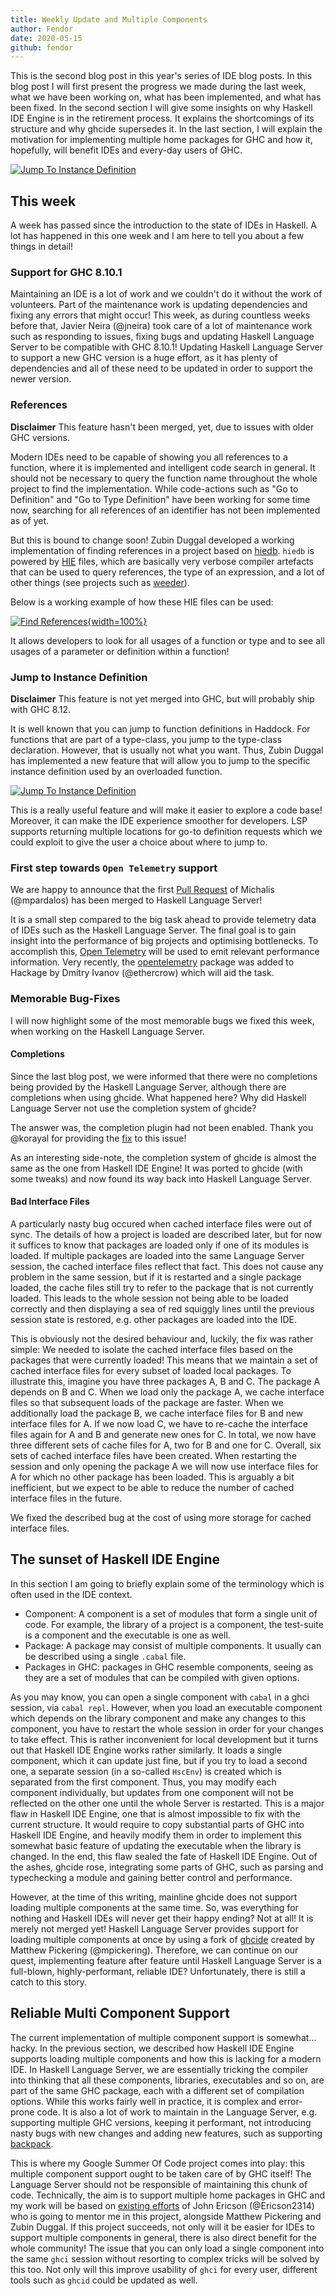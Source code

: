 ```yaml
---
title: Weekly Update and Multiple Components
author: Fendor
date: 2020-05-15
github: fendor
---
```


This is the second blog post in this year's series of IDE blog posts. In this blog post I will first present the progress we made during the last week, what we have been working on, what has been implemented, and what has been fixed. In the second section I will give some insights on why Haskell IDE Engine is in the retirement process. It explains the shortcomings of its structure and why ghcide supersedes it. In the last section, I will explain the motivation for implementing multiple home packages for GHC and how it, hopefully, will benefit IDEs and every-day users of GHC.

[![Jump To Instance Definition](https://s6.gifyu.com/images/JumpToInstance.gif)](https://gifyu.com/image/nkjS)

<!--more-->

## This week

A week has passed since the introduction to the state of IDEs in Haskell. A lot has happened in this one week and I am here to tell you about a few things in detail!

### Support for GHC 8.10.1

Maintaining an IDE is a lot of work and we couldn't do it without the work of
volunteers. Part of the maintenance work is updating dependencies and fixing
any errors that might occur! This week, as during countless weeks before that,
Javier Neira (\@jneira) took care of a lot of maintenance work such as
responding to issues, fixing bugs and updating Haskell Language Server to be
compatible with GHC 8.10.1!  Updating Haskell Language Server to support a new
GHC version is a huge effort, as it has plenty of dependencies and all of these
need to be updated in order to support the newer version.

### References

**Disclaimer**
This feature hasn't been merged, yet, due to issues with older GHC versions.

Modern IDEs need to be capable of showing you all references to a function,
where it is implemented and intelligent code search in general. It should not
be necessary to query the function name throughout the whole project to find
the implementation. While code-actions such as "Go to Definition" and "Go to
Type Definition" have been working for some time now, searching for all
references of an identifier has not been implemented as of yet.

But this is bound to change soon! Zubin Duggal developed a working implementation of finding references in a project based on [hiedb](https://github.com/wz1000/hiedb). `hiedb` is powered by [HIE](https://gitlab.haskell.org/ghc/ghc/-/wikis/hie-files) files, which are basically very verbose compiler artefacts that can be used to query references, the type of an expression, and a lot of other things (see projects such as [weeder](https://hackage.haskell.org/package/weeder)).

Below is a working example of how these HIE files can be used:

[![Find References](https://s6.gifyu.com/images/References.gif){width=100%}](https://gifyu.com/image/nkzg)

It allows developers to look for all usages of a function or type and to see all usages of a parameter or definition within a function!

### Jump to Instance Definition

**Disclaimer**
This feature is not yet merged into GHC, but will probably ship with GHC 8.12.

It is well known that you can jump to function definitions in Haddock. For
functions that are part of a type-class, you jump to the
type-class declaration. However, that is usually not what you want.  Thus, Zubin Duggal has
implemented a new feature that will allow you to jump to the specific instance
definition used by an overloaded function.

[![Jump To Instance Definition](https://s6.gifyu.com/images/JumpToInstance.gif)](https://gifyu.com/image/nkjS)

This is a really useful feature and will make it easier to explore a code base!
Moreover, it can make the IDE experience smoother for developers. LSP supports
returning multiple locations for go-to definition requests which we could exploit
to give the user a choice about where to jump to.

### First step towards `Open Telemetry` support

We are happy to announce that the first [Pull Request](https://github.com/mpickering/ghcide/pull/26) of Michalis (\@mpardalos) has been merged to Haskell Language Server!

It is a small step compared to the big task ahead to provide telemetry data of IDEs such as the Haskell Language Server. The final goal is to gain insight into the performance of big projects and optimising bottlenecks. To accomplish this, [Open Telemetry](https://opentelemetry.io/) will be used to emit relevant performance information. Very recently, the [opentelemetry](https://hackage.haskell.org/package/opentelemetry) package was added to Hackage by Dmitry Ivanov (\@ethercrow) which will aid the task.

### Memorable Bug-Fixes

I will now highlight some of the most memorable bugs we fixed this week, when working on the Haskell Language Server.

#### Completions

Since the last blog post, we were informed that there were no completions being provided by the Haskell Language Server, although there are completions when using ghcide.
What happened here? Why did Haskell Language Server not use the completion system of ghcide?

The answer was, the completion plugin had not been enabled. Thank you \@korayal for providing the [fix](https://github.com/haskell/haskell-language-server/pull/107) to this issue!

As an interesting side-note, the completion system of ghcide is almost the same as the one from Haskell IDE Engine! It was ported to ghcide (with some tweaks) and now found its way back into Haskell Language Server.

#### Bad Interface Files

A particularly nasty bug occured when cached interface files were out of sync.
The details of how a project is loaded are described later, but for now it suffices to know that packages are loaded only if one of its modules is loaded.
If multiple packages are loaded into the same Language Server session, the cached interface files reflect that fact. This does not cause any problem in the same session, but if it is restarted and a single package loaded, the cache files still try to refer to the package that is not currently loaded. This leads to the  whole session not being able to be loaded correctly and then displaying a sea of red squiggly lines until the previous session state is restored, e.g. other packages are loaded into the IDE.

This is obviously not the desired behaviour and, luckily, the fix was rather simple: We needed to isolate the cached interface files based on the packages that were currently loaded!
This means that we maintain a set of cached interface files for every subset of loaded local packages. To illustrate this, imagine you have three packages A, B and C.
The package A depends on B and C. When we load only the package A, we cache interface files so that subsequent loads of the package are faster. When we additionally load the package B, we cache interface files for B and new interface files for A. If we now load C, we have to re-cache the interface files again for A and B and generate new ones for C. In total, we now have three different sets of cache files for A, two for B and one for C. Overall, six sets of cached interface files have been created.
When restarting the session and only opening the package A we will now use interface files for A for which no other package has been loaded.
This is arguably a bit inefficient, but we expect to be able to reduce the number of cached interface files in the future.

We fixed the described bug at the cost of using more storage for cached interface files.

## The sunset of Haskell IDE Engine

In this section I am going to briefly explain some of the terminology which is often used in the IDE context.

* Component: A component is a set of modules that form a single unit of code. For example, the library of a project is a component, the test-suite is a component and the executable is one as well.
* Package: A package may consist of multiple components. It usually can be described using a single `.cabal` file.
* Packages in GHC: packages in GHC resemble components, seeing as they are a set of modules that can be compiled with given options.

As you may know, you can open a single component with `cabal` in a ghci session, via `cabal repl`. However, when you load an executable component which depends on the library component and make any changes to this component, you have to restart the whole session in order for your changes to take effect.
This is rather inconvenient for local development but it turns out that Haskell IDE Engine works rather similarly. It loads a single component, which it can update just fine, but if you try to load a second one, a separate session (in a so-called `HscEnv`) is created which is separated from the first component. Thus, you may modify each component individually, but updates from one component will not be reflected on the other one until the whole Server is restarted. This is a major flaw in Haskell IDE Engine, one that is almost impossible to fix with the current structure. It would require to copy substantial parts of GHC into Haskell IDE Engine, and heavily modify them in order to implement this somewhat basic feature of updating the executable when the library is changed. In the end, this flaw sealed the fate of Haskell IDE Engine. Out of the ashes, ghcide rose, integrating some parts of GHC, such as parsing and typechecking a module and gaining better control and performance.

However, at the time of this writing, mainline ghcide does not support loading multiple components at the same time. So, was everything for nothing and Haskell IDEs will never get their happy ending? Not at all! It is merely not merged yet!
Haskell Language Server provides support for loading multiple components at once by using a fork of [ghcide](https://github.com/mpickering/ghcide) created by Matthew Pickering (\@mpickering). Therefore, we can continue on our quest, implementing feature after feature until Haskell Language Server is a full-blown, highly-performant, reliable IDE?
Unfortunately, there is still a catch to this story.

## Reliable Multi Component Support

The current implementation of multiple component support is somewhat... hacky. In the previous section, we described how Haskell IDE Engine supports loading multiple components and how this is lacking for a modern IDE. In Haskell Language Server, we are essentially tricking the compiler into thinking that all these components, libraries, executables and so on, are part of the same GHC package, each with a different set of compilation options. While this works fairly well in practice, it is complex and error-prone code. It is also a lot of work to maintain in the Language Server, e.g. supporting multiple GHC versions, keeping it performant, not introducing nasty bugs with new changes and adding new features, such as supporting [backpack](https://gitlab.haskell.org/ghc/ghc/-/wikis/backpack).

This is where my Google Summer Of Code project comes into play: this multiple component support ought to be taken care of by GHC itself! The Language Server should not be responsible of maintaining this chunk of code.
Technically, the aim is to support multiple home packages in GHC and my work will be based on [existing efforts](https://gitlab.haskell.org/ghc/ghc/merge_requests/935) of John Ericson (\@Ericson2314) who is going to mentor me in this project, alongside Matthew Pickering and Zubin Duggal. If this project succeeds, not only will it be easier for IDEs to support multiple components in general, there is also direct benefit for the whole community! The issue that you can only load a single component into the same `ghci` session without resorting to complex tricks will be solved by this too. Not only will this improve usability of `ghci` for every user, different tools such as `ghcid` could be updated as well.
